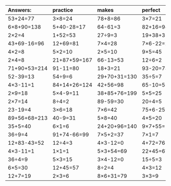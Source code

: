| Answers: | practice | makes | perfect | ! |
| :--- | :--- | :--- | :--- | :--- |
| 53+24=77 | 3×8=24 | 78+8=86 | 3×7=21 | 4×4=16 | 
| 6×8+90=138 | 5+40-28=17 | 64-61=3 | 82+16=98 | 45÷5=9 | 
| 2×2=4 | 1+52=53 | 27÷9=3 | 19+38+3=60 | 7×8=56 | 
| 43+69-16=96 | 12+69=81 | 7×4=28 | 7×6-22=20 | 53+3-44=12 | 
| 4×2=8 | 5×2=10 | 2×5=10 | 9×5=45 | 54-39=15 | 
| 2×4=8 | 21+87+59=167 | 66-13=53 | 12÷6=2 | 50+3=53 | 
| 71+90+53=214 | 91-11=80 | 18+3=21 | 93-20=73 | 8×9=72 | 
| 52-39=13 | 54÷9=6 | 29+70+31=130 | 35÷5=7 | 8+78=86 | 
| 4×3-11=1 | 84+14+26=124 | 42+56=98 | 65-10=55 | 31-11=20 | 
| 2×9=18 | 5×4-9=11 | 38+85+76=199 | 5×5=25 | 8×5=40 | 
| 2×7=14 | 8÷4=2 | 89-59=30 | 20÷4=5 | 27+11-22=16 | 
| 23-19=4 | 3×6=18 | 7×6=42 | 75+6-25=56 | 96-31=65 | 
| 89+56+68=213 | 40-9=31 | 5×8=40 | 4×5=20 | 6×6=36 | 
| 35+5=40 | 6×1=6 | 24+20+96=140 | 9×7+55=118 | 20+53=73 | 
| 36÷9=4 | 91+74-66=99 | 7×5+2=37 | 7×1=7 | 80+21-35=66 | 
| 12+83-43=52 | 12÷4=3 | 4×3-12=0 | 4+72=76 | 66+12+64=142 | 
| 4×3-11=1 | 1×1=1 | 5×3+54=69 | 22+45=67 | 30÷5=6 | 
| 36÷4=9 | 5×3=15 | 3×4-12=0 | 15÷5=3 | 82+60-97=45 | 
| 6×5=30 | 12+45=57 | 8÷2=4 | 4×3=12 | 21÷7=3 | 
| 12+7=19 | 2×3=6 | 8×6+31=79 | 3×3=9 | 57+35-19=73 | 
